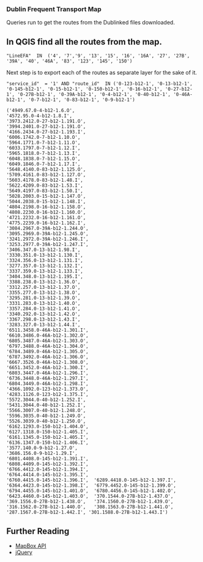 ### Dublin Frequent Transport Map

Queries run to get the routes from the Dublinked files downloaded.

## In QGIS find all the routes from the map.

	"LineEFA"  IN  ('4', '7','9', '13', '15', '16', '16A', '27', '27B', '39A', '40', '46A', '83', '123', '145', '150')

Next step is to export each of the routes as separate layer for the sake of it.

	"service_id"  = '1' AND "route_id"  IN ('0-123-b12-1', '0-13-b12-1', '0-145-b12-1', '0-15-b12-1', '0-150-b12-1', '0-16-b12-1', '0-27-b12-1', '0-27B-b12-1', '0-39A-b12-1', '0-4-b12-1', '0-40-b12-1', '0-46A-b12-1', '0-7-b12-1', '0-83-b12-1', '0-9-b12-1')

	('4949.67.0-4-b12-1.6.O',
	'4572.95.0-4-b12-1.8.I',
	'3973.2412.0-27-b12-1.191.O',
	'3994.2401.0-27-b12-1.191.O',
	'4166.2434.0-27-b12-1.193.I',
	'6006.1742.0-7-b12-1.10.O',
	'5964.1771.0-7-b12-1.11.O',
	'6033.1797.0-7-b12-1.12.I',
	'5965.1818.0-7-b12-1.13.I',
	'6048.1838.0-7-b12-1.15.O',
	'6049.1846.0-7-b12-1.17.I',
	'5648.4140.0-83-b12-1.125.O',
	'5709.4161.0-83-b12-1.127.O',
	'5603.4178.0-83-b12-1.48.I',
	'5622.4209.0-83-b12-1.53.I',
	'5649.4197.0-83-b12-1.50.I',
	'5028.2003.0-15-b12-1.147.O',
	'5044.2038.0-15-b12-1.148.I',
	'4804.2198.0-16-b12-1.158.O',
	'4808.2230.0-16-b12-1.160.O',
	'4721.2232.0-16-b12-1.161.O',
	'4775.2239.0-16-b12-1.162.I',
	'3084.2967.0-39A-b12-1.244.O',
	'3095.2969.0-39A-b12-1.245.O',
	'3241.2972.0-39A-b12-1.246.I',
	'3253.2977.0-39A-b12-1.247.I',
	'3406.347.0-13-b12-1.98.I',
	'3330.351.0-13-b12-1.130.I',
	'3324.356.0-13-b12-1.131.I',
	'3277.357.0-13-b12-1.132.I',
	'3337.359.0-13-b12-1.133.I',
	'3404.348.0-13-b12-1.195.I',
	'3388.238.0-13-b12-1.36.O',
	'3312.257.0-13-b12-1.37.O',
	'3355.277.0-13-b12-1.38.O',
	'3295.281.0-13-b12-1.39.O',
	'3331.283.0-13-b12-1.40.O',
	'3357.284.0-13-b12-1.41.O',
	'3340.292.0-13-b12-1.42.O',
	'3367.298.0-13-b12-1.43.I',
	'3283.327.0-13-b12-1.44.I',
	'6511.3458.0-46A-b12-1.301.I',
	'6610.3486.0-46A-b12-1.302.O',
	'6805.3487.0-46A-b12-1.303.O',
	'6797.3488.0-46A-b12-1.304.O',
	'6784.3489.0-46A-b12-1.305.O',
	'6787.3492.0-46A-b12-1.306.O',
	'6667.3526.0-46A-b12-1.308.O',
	'6651.3452.0-46A-b12-1.300.I',
	'6803.3447.0-46A-b12-1.296.I',
	'6736.3448.0-46A-b12-1.297.I',
	'6804.3449.0-46A-b12-1.298.I',
	'4366.1092.0-123-b12-1.373.O',
	'4283.1126.0-123-b12-1.375.I',
	'5572.3044.0-40-b12-1.252.I',
	'5431.3044.0-40-b12-1.252.I',
	'5566.3007.0-40-b12-1.248.O',
	'5596.3035.0-40-b12-1.249.O',
	'5526.3039.0-40-b12-1.250.O',
	'6162.1293.0-150-b12-1.404.O',
	'6127.1318.0-150-b12-1.405.I',
	'6161.1345.0-150-b12-1.405.I',
	'6136.1347.0-150-b12-1.406.I',
	'3577.140.0-9-b12-1.27.O',
	'3686.156.0-9-b12-1.29.I',
	'6801.4408.0-145-b12-1.391.I',
	'6808.4409.0-145-b12-1.392.I',
	'6766.4412.0-145-b12-1.394.I',
	'6764.4414.0-145-b12-1.395.I',
	'6760.4415.0-145-b12-1.396.I',	'6289.4418.0-145-b12-1.397.I',	'6364.4423.0-145-b12-1.398.I',	'6779.4452.0-145-b12-1.399.O',	'6794.4455.0-145-b12-1.401.O',	'6780.4456.0-145-b12-1.402.O',	'6423.4460.0-145-b12-1.403.O',	'370.1544.0-27B-b12-1.437.O',	'369.1556.0-27B-b12-1.438.O',	'374.1560.0-27B-b12-1.439.O',	'316.1562.0-27B-b12-1.440.O',	'308.1563.0-27B-b12-1.441.O',	'287.1567.0-27B-b12-1.442.I', '301.1588.0-27B-b12-1.443.I')


## Further Reading

* [MapBox API](http://mapbox.com/api/)
* [jQuery](http://jquery.com/)

